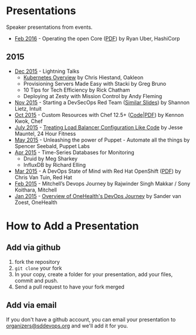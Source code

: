 # Presentations
Speaker presentations from events.

* [Feb 2016](http://sddevops.org/events/222986448/) - Operating the open Core ([PDF](https://sddevops.github.io/presentations/operating-the-open-core/ooc.pdf)) by Ryan Uber, HashiCorp

## 2015

* [Dec 2015](http://sddevops.org/events/226894408/) - Lightning Talks
  - [Kubernetes Overview](http://sddevops.github.io/presentations/kubernetes-overview/) by Chris Hiestand, Oakleon
  - Provisioning Servers Made Easy with Stacki by Greg Bruno
  - 10 Tips for Tech Efficiency by Rick Chatham
  - Deploying at Zesty with Mission Control by Andy Fleming
* [Nov 2015](http://sddevops.org/events/224053851/) - Starting a DevSecOps Red Team ([Similar Slides](http://www.slideshare.net/shannonlietz/)) by Shannon Lietz, Intuit
* [Oct 2015](http://sddevops.org/events/222281926/) - Custom Resources with Chef 12.5+ ([Code](https://github.com/kennonkwok/sddevops-custom-resources)|[PDF](https://github.com/kennonkwok/sddevops-custom-resources/blob/master/sddevops-oct-2015.pdf)) by Kennon Kwok, Chef
* [July 2015](http://sddevops.org/events/221683168/) - [Treating Load Balancer Configuration Like Code](http://www.slideshare.net/maunteljw/san-diego-dev-ops-meetup) by Jesse Mauntel, 24 Hour Fitness
* [May 2015](http://sddevops.org/events/221881670/) - Unleashing the power of Puppet - Automate all the things by Spencer Seebald, Puppet Labs
* [Apr 2015](http://sddevops.org/events/220763617/) - Time-Series Databases for Monitoring
  - Druid by Meg Sharkey
  - InfluxDB by Richard Elling
* [Mar 2015](http://sddevops.org/events/220573039/) - A DevOps State of Mind with Red Hat OpenShift ([PDF](https://sddevops.github.io/presentations/openshift/vantuinpr.pdf)) by Chris Van Tuin, Red Hat
* [Feb 2015](http://sddevops.org/events/219998142/) - Mitchell’s Devops Journey by Rajwinder Singh Makkar / Sony Koithara, Mitchell
* [Jan 2015](http://sddevops.org/events/218965694/) - [Overview of OneHealth's DevOps Journey](https://speakerdeck.com/svanzoest/stay-c-dot-a-l-dot-m-s-dot-a-local-companys-journey-into-devops) by Sander van Zoest, OneHealth

# How to Add a Presentation

## Add via github
1. fork the repository
2. `git clone` your fork
3. In your copy, create a folder for your presentation, add your files, commit and push.
4. Send a pull request to have your fork merged

## Add via email
If you don't have a github account, you can email your presentation to <organizers@sddevops.org> and we'll add it for you.
